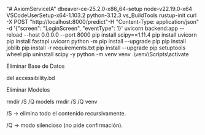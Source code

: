 "# AxiomServiceIA" 
dbeaver-ce-25.2.0-x86_64-setup
node-v22.19.0-x64
VSCodeUserSetup-x64-1.103.2
python-3.12.3
vs_BuildTools
rustup-init
curl -X POST "http://localhost:8000/predict"-H "Content-Type: application/json" -d '{"screen": "LoginScreen", "eventType": 1}'
uvicorn backend:app --reload --host 0.0.0.0 --port 8000
pip install scipy==1.11.4
pip install uvicorn
pip install fastapi uvicorn
python -m pip install --upgrade pip
pip install joblib
pip install -r requirements.txt
pip install --upgrade pip setuptools wheel
pip uninstall scipy -y
python -m venv venv
.\venv\Scripts\activate

Eliminar Base de Datos

del accessibility.bd

Eliminar Modelos

rmdir /S /Q models
rmdir /S /Q venv

/S → elimina todo el contenido recursivamente.

/Q → modo silencioso (no pide confirmación).